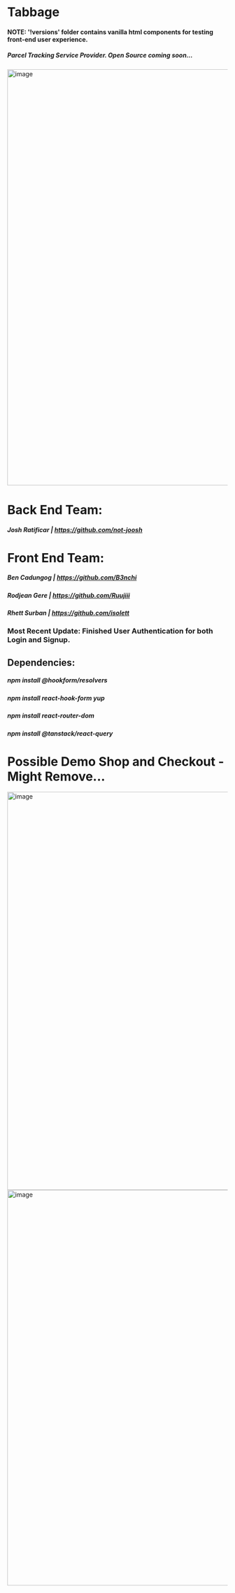 # Tabbage
#### NOTE: '!versions' folder contains vanilla html components for testing front-end user experience.

##### Parcel Tracking Service Provider. Open Source coming soon...

<img width="952" alt="image" src="https://user-images.githubusercontent.com/105687297/227583285-e484e0fb-bfc4-4d1a-89b7-149638c90214.png">

# Back End Team:
##### Josh Ratificar | https://github.com/not-joosh

# Front End Team:
##### Ben Cadungog | https://github.com/B3nchi
##### Rodjean Gere | https://github.com/Ruujiii
##### Rhett Surban | https://github.com/isolett

### Most Recent Update: Finished User Authentication for both Login and Signup.

## Dependencies:
##### npm install @hookform/resolvers
##### npm install react-hook-form yup
##### npm install react-router-dom
##### npm install @tanstack/react-query

# Possible Demo Shop and Checkout - Might Remove...
<img width="911" alt="image" src="https://user-images.githubusercontent.com/105687297/217552809-6aa7d5a2-a8bd-44eb-81c7-4dc7201d264c.png">

<img width="905" alt="image" src="https://user-images.githubusercontent.com/105687297/217553159-c02b252e-497c-4eb4-b323-d40e96901622.png">
